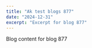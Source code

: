 ```yaml
---
title: "Ak test blogs 877"
date: "2024-12-31"
excerpt: "Excerpt for blog 877"
---
```


Blog content for blog 877